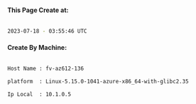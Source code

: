 
   
#### This Page Create at:

```bash

2023-07-18 - 03:55:46 UTC

```

#### Create By Machine:

```bash

Host Name : fv-az612-136

platform  : Linux-5.15.0-1041-azure-x86_64-with-glibc2.35

Ip Local  : 10.1.0.5

```

